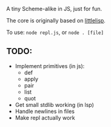 A tiny Scheme-alike in JS, just for fun.

The core is originally based on
[littlelisp](https://github.com/maryrosecook/littlelisp).

To use: `node repl.js`, or `node . [file]`

## TODO:

* Implement primitives (in js):
  * def
  * apply
  * pair
  * list
  * quot
* Get small stdlib working (in lsp)
* Handle newlines in files
* Make repl actually work
